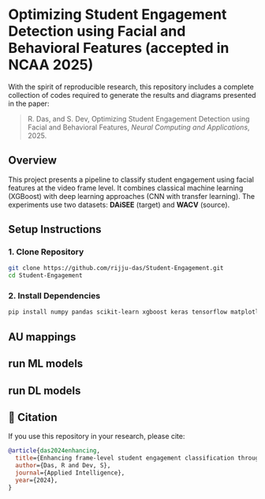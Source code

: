 # Optimizing Student Engagement Detection using Facial and Behavioral Features (accepted in NCAA 2025)

With the spirit of reproducible research, this repository includes a complete collection of codes required to generate the results and diagrams presented in the paper:

> R. Das, and S. Dev, Optimizing Student Engagement Detection using Facial and Behavioral Features, *Neural Computing and Applications*, 2025.


## Overview

This project presents a pipeline to classify student engagement using facial features at the video frame level. It combines classical machine learning (XGBoost) with deep learning approaches (CNN with transfer learning). The experiments use two datasets: **DAiSEE** (target) and **WACV** (source).


## Setup Instructions
### 1. Clone Repository

```bash
git clone https://github.com/rijju-das/Student-Engagement.git
cd Student-Engagement
```

### 2. Install Dependencies

```bash
pip install numpy pandas scikit-learn xgboost keras tensorflow matplotlib
```

## AU mappings

## run ML models

## run DL models
## 📖 Citation

If you use this repository in your research, please cite:

```bibtex
@article{das2024enhancing,
  title={Enhancing frame-level student engagement classification through knowledge transfer techniques},
  author={Das, R and Dev, S},
  journal={Applied Intelligence},
  year={2024},
}
```

